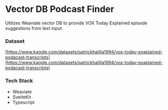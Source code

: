 # Vector DB Podcast Finder

Utilizes Weaviate vector DB to provide VOX Today Explained episode suggestions from text input

### Dataset

[https://www.kaggle.com/datasets/patrickhallila1994/vox-today-exaplained-podacast-transcripts](https://www.kaggle.com/datasets/patrickhallila1994/vox-today-exaplained-podacast-transcripts)

### Tech Stack

- Weaviate
- SvelteKit
- Typescript
